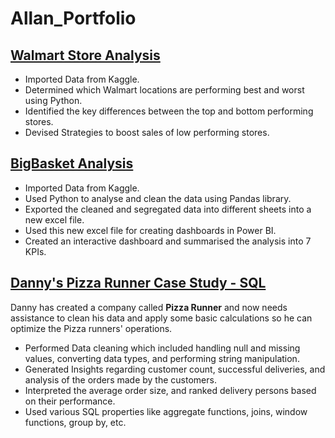 # Allan_Portfolio



## [Walmart Store Analysis](https://github.com/Allanfernandes248/Walmart-Store-Analysis)

- Imported Data from Kaggle. 
- Determined which Walmart locations are performing best and worst using Python. 
- Identified the key differences between the top and bottom performing stores. 
- Devised Strategies to boost sales of low performing stores. 


## [BigBasket Analysis](https://github.com/Allanfernandes248/BigBasketAnalysis)

- Imported Data from Kaggle.
- Used Python to analyse and clean the data using Pandas library.
- Exported the cleaned and segregated data into different sheets into a new excel file.
- Used this new excel file for creating dashboards in Power BI.
- Created an interactive dashboard and summarised the analysis into 7 KPIs.


## [Danny's Pizza Runner Case Study - SQL](https://github.com/Allanfernandes248/SQL_CASE_STUDY)

Danny has created a company called **Pizza Runner** and now needs assistance to clean his data and apply some basic calculations so he can optimize the Pizza runners' operations.  

- Performed Data cleaning which included handling null and missing values, converting data types, and performing string manipulation. 
- Generated Insights regarding customer count, successful deliveries, and analysis of the orders made by the customers.  
- Interpreted the average order size, and ranked delivery persons based on their performance. 
- Used various SQL properties like aggregate functions, joins, window functions, group by, etc.  
